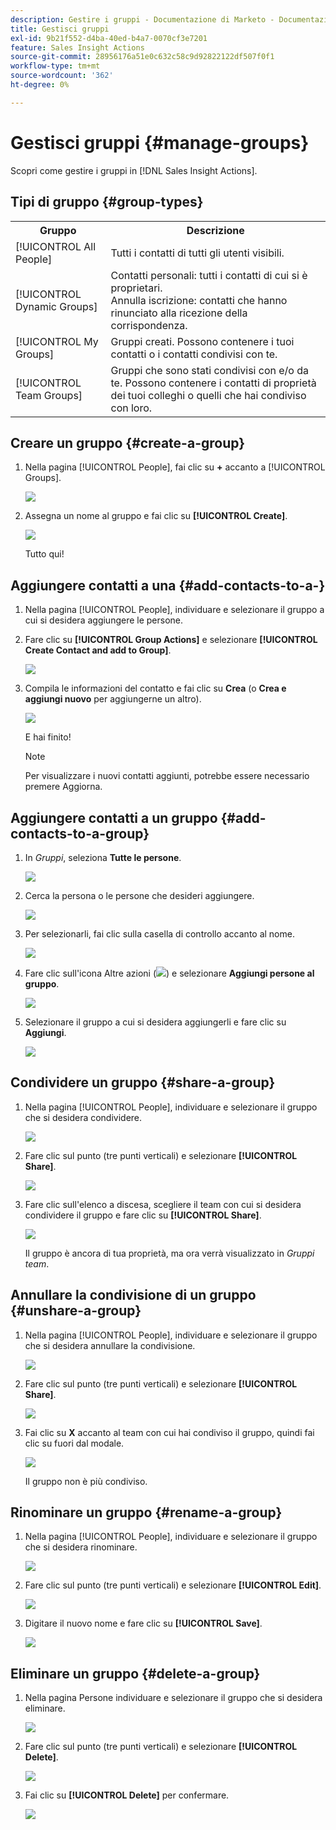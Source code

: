 ```yaml
---
description: Gestire i gruppi - Documentazione di Marketo - Documentazione del prodotto
title: Gestisci gruppi
exl-id: 9b21f552-d4ba-40ed-b4a7-0070cf3e7201
feature: Sales Insight Actions
source-git-commit: 28956176a51e0c632c58c9d92822122df507f0f1
workflow-type: tm+mt
source-wordcount: '362'
ht-degree: 0%

---
```


# Gestisci gruppi {#manage-groups}

Scopri come gestire i gruppi in [!DNL Sales Insight Actions].

## Tipi di gruppo {#group-types}

<table>
 <colgroup>
  <col>
  <col>
 </colgroup>
 <tbody>
  <tr>
   <th>Gruppo</th>
   <th>Descrizione</th>
  </tr>
  <tr>
   <td>[!UICONTROL All People]</td>
   <td>Tutti i contatti di tutti gli utenti visibili.</td>
  </tr>
  <tr>
   <td>[!UICONTROL Dynamic Groups]</td>
   <td>Contatti personali: tutti i contatti di cui si è proprietari.<br>Annulla iscrizione: contatti che hanno rinunciato alla ricezione della corrispondenza.</td>
  </tr>
  <tr>
   <td>[!UICONTROL My Groups]</td>
   <td>Gruppi creati. Possono contenere i tuoi contatti o i contatti condivisi con te.</td>
  </tr>
  <tr>
   <td>[!UICONTROL Team Groups]</td>
   <td>Gruppi che sono stati condivisi con e/o da te. Possono contenere i contatti di proprietà dei tuoi colleghi o quelli che hai condiviso con loro.</td>
  </tr>
 </tbody>
</table>

## Creare un gruppo {#create-a-group}

1. Nella pagina [!UICONTROL People], fai clic su **+** accanto a [!UICONTROL Groups].

   ![](assets/manage-groups-1.png)

1. Assegna un nome al gruppo e fai clic su **[!UICONTROL Create]**.

   ![](assets/manage-groups-2.png)

   Tutto qui!

## Aggiungere contatti a una {#add-contacts-to-a-}

1. Nella pagina [!UICONTROL People], individuare e selezionare il gruppo a cui si desidera aggiungere le persone.



1. Fare clic su **[!UICONTROL Group Actions]** e selezionare **[!UICONTROL Create Contact and add to Group]**.

   ![](assets/manage-groups-4.png)

1. Compila le informazioni del contatto e fai clic su **Crea** (o **Crea e aggiungi nuovo** per aggiungerne un altro).

   ![](assets/manage-groups-5.png)

   E hai finito!

   >[!NOTE]
   >
   >Per visualizzare i nuovi contatti aggiunti, potrebbe essere necessario premere Aggiorna.

## Aggiungere contatti a un gruppo {#add-contacts-to-a-group}

1. In _Gruppi_, seleziona **Tutte le persone**.

   ![](assets/manage-groups-3.png)

1. Cerca la persona o le persone che desideri aggiungere.

   ![](assets/manage-groups-4.png)

1. Per selezionarli, fai clic sulla casella di controllo accanto al nome.

   ![](assets/manage-groups-5.png)

1. Fare clic sull&#39;icona Altre azioni (![](assets/icon-more-actions.png)) e selezionare **Aggiungi persone al gruppo**.

   ![](assets/manage-groups-6.png)

1. Selezionare il gruppo a cui si desidera aggiungerli e fare clic su **Aggiungi**.

   ![](assets/manage-groups-7.png)


## Condividere un gruppo {#share-a-group}

1. Nella pagina [!UICONTROL People], individuare e selezionare il gruppo che si desidera condividere.

   ![](assets/manage-groups-8.png)

1. Fare clic sul punto (tre punti verticali) e selezionare **[!UICONTROL Share]**.

   ![](assets/manage-groups-9.png)

1. Fare clic sull&#39;elenco a discesa, scegliere il team con cui si desidera condividere il gruppo e fare clic su **[!UICONTROL Share]**.

   ![](assets/manage-groups-10.png)

   Il gruppo è ancora di tua proprietà, ma ora verrà visualizzato in _Gruppi team_.

## Annullare la condivisione di un gruppo {#unshare-a-group}

1. Nella pagina [!UICONTROL People], individuare e selezionare il gruppo che si desidera annullare la condivisione.

   ![](assets/manage-groups-11.png)

1. Fare clic sul punto (tre punti verticali) e selezionare **[!UICONTROL Share]**.

   ![](assets/manage-groups-12.png)

1. Fai clic su **X** accanto al team con cui hai condiviso il gruppo, quindi fai clic su fuori dal modale.

   ![](assets/manage-groups-13.png)

   Il gruppo non è più condiviso.

## Rinominare un gruppo {#rename-a-group}

1. Nella pagina [!UICONTROL People], individuare e selezionare il gruppo che si desidera rinominare.

   ![](assets/manage-groups-14.png)

1. Fare clic sul punto (tre punti verticali) e selezionare **[!UICONTROL Edit]**.

   ![](assets/manage-groups-15.png)

1. Digitare il nuovo nome e fare clic su **[!UICONTROL Save]**.

   ![](assets/manage-groups-16.png)

## Eliminare un gruppo {#delete-a-group}

1. Nella pagina Persone individuare e selezionare il gruppo che si desidera eliminare.

   ![](assets/manage-groups-17.png)

1. Fare clic sul punto (tre punti verticali) e selezionare **[!UICONTROL Delete]**.

   ![](assets/manage-groups-18.png)

1. Fai clic su **[!UICONTROL Delete]** per confermare.

   ![](assets/manage-groups-19.png)
